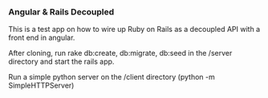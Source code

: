 ### Angular & Rails Decoupled

This is a test app on how to wire up Ruby on Rails as a decoupled API with a front end in angular.

After cloning, run rake db:create, db:migrate, db:seed in the /server directory and start the rails app.

Run a simple python server on the /client directory (python -m SimpleHTTPServer)

